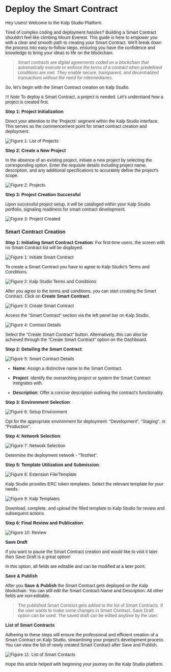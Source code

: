 <style> body {  font-family: "Source Sans 3", sans-serif!important; }</style>
<link href="https://fonts.googleapis.com/css2?family=Source+Sans+3:ital,wght@0,200..900;1,200..900&display=swap" rel="stylesheet">    <link rel="stylesheet" href="https://fonts.googleapis.com/icon?family=Material+Icons">


# Deploy the Smart Contract

Hey Users! Welcome to the Kalp Studio Platform.

Tired of complex coding and deployment hassles? Building a Smart Contract shouldn't feel like climbing Mount Everest. This guide is here to empower you with a clear and smooth path to creating your Smart Contract. We'll break down the process into easy-to-follow steps, ensuring you have the confidence and knowledge to bring your ideas to life on the blockchain.

> _Smart contracts are digital agreements coded on a blockchain that automatically execute or enforce the terms of a contract when predefined conditions are met. They enable secure, transparent, and decentralized transactions without the need for intermediaries._

So, let’s begin with the Smart Contract creation on Kalp Studio.

!!! Note 
    To deploy a Smart Contract, a project is needed. Let's understand how a project is created first.

**Step 1: Project Initialization**

Direct your attention to the 'Projects' segment within the Kalp Studio interface. This serves as the commencement point for smart contract creation and deployment.

![Figure 1: List of Projects](https://docs.kalp.studio/~gitbook/image?url=https:%2F%2Fs3-ap-south-1.amazonaws.com%2Find-cdn.freshdesk.com%2Fdata%2Fhelpdesk%2Fattachments%2Fproduction%2F1060007151281%2Foriginal%2FKGzkGeunZPyk_TfDogm8UKZifQV2TRSX2w.png%3F1708684054&width=768&dpr=4&quality=100&sign=0be84fdc3c72757415979b256aeee1c2f61ef706c8af90d7182bbbc0ceff72f2)


**Step 2: Create a New Project**

In the absence of an existing project, initiate a new project by selecting the corresponding option. Enter the requisite details including project name, description, and any additional specifications to accurately define the project's scope.

![Figure 2: Projects](https://docs.kalp.studio/~gitbook/image?url=https:%2F%2Fs3-ap-south-1.amazonaws.com%2Find-cdn.freshdesk.com%2Fdata%2Fhelpdesk%2Fattachments%2Fproduction%2F1060007151283%2Foriginal%2FQoo85ZAwz5eCw4aFHw9hnxY6TLIFWmpeyQ.png%3F1708684054&width=768&dpr=4&quality=100&sign=45e24fe8a6b0d5d7861826f20c521ac08c9d75a5ed2710ea71477f2ad3e57f5e)

**Step 3: Project Creation Successful**

Upon successful project setup, it will be cataloged within your Kalp Studio portfolio, signaling readiness for smart contract development.

![Figure 3: Project Created](https://docs.kalp.studio/~gitbook/image?url=https:%2F%2Fs3-ap-south-1.amazonaws.com%2Find-cdn.freshdesk.com%2Fdata%2Fhelpdesk%2Fattachments%2Fproduction%2F1060007151282%2Foriginal%2FX5pAbUHysUX0tUcnon6R06g-GNHJe47PIw.png%3F1708684054&width=768&dpr=4&quality=100&sign=25c7ee4a18de38fc7e961de0193d74ccb5a602850dbe66339b8d6dc5a7c32224)

### **Smart Contract Creation**

**Step 1: Initiating Smart Contract Creation**: For first-time users, the screen with no Smart Contract list will be displayed.

![Figure 1: Initiate Smart Contract](https://docs.kalp.studio/~gitbook/image?url=https:%2F%2Fs3-ap-south-1.amazonaws.com%2Find-cdn.freshdesk.com%2Fdata%2Fhelpdesk%2Fattachments%2Fproduction%2F1060007099505%2Foriginal%2FfTOUulRvmohekT-8l-FofFhsn5V8-kQ1Tw.png%3F1708596919&width=768&dpr=4&quality=100&sign=e7407ad4352143b89c3e8743b5f994939d647bcc90e5354f2f47d7fc40157348)

To create a Smart Contract you have to agree to Kalp Studio's Terms and Conditions.

![Figure 2: Kalp Studio Terms and Conditions](https://docs.kalp.studio/~gitbook/image?url=https:%2F%2Fs3-ap-south-1.amazonaws.com%2Find-cdn.freshdesk.com%2Fdata%2Fhelpdesk%2Fattachments%2Fproduction%2F1060007099603%2Foriginal%2FKCngMGHUcoltk4sVvRqZ1xNSxapAsOGpRA.png%3F1708597037&width=768&dpr=4&quality=100&sign=2cb9e217c68cb1abe0c136ce5f6b7646fc10374f0fa6cf2b570547637b1c36e1)


After you agree to the terms and conditions, you can start creating the Smart Contract. Click on **Create Smart Contract**.

![Figure 3: Create Smart Contract](https://docs.kalp.studio/~gitbook/image?url=https:%2F%2Fs3-ap-south-1.amazonaws.com%2Find-cdn.freshdesk.com%2Fdata%2Fhelpdesk%2Fattachments%2Fproduction%2F1060007152927%2Foriginal%2FRZm9SFMj_vXhDLu16u14rYjQJWDCBWoCjg.png%3F1708685456&width=768&dpr=4&quality=100&sign=55cec295e9625e32cb64bcccbfe50a3deaf06683dfc8bfcd36897fd3f12dadb8)

Access the "Smart Contract" section via the left panel bar on Kalp Studio.

![Figure 4: Contract Details](https://docs.kalp.studio/~gitbook/image?url=https:%2F%2Fs3-ap-south-1.amazonaws.com%2Find-cdn.freshdesk.com%2Fdata%2Fhelpdesk%2Fattachments%2Fproduction%2F1060006858815%2Foriginal%2Fi5yUtBq0va5r2-gQ6JRsJQ6CYT49W0bSog.png%3F1708067769&width=768&dpr=4&quality=100&sign=96330e65177feba85c13f300c6e56fd74c6e800b61e444e2fcf9cdad51d5222d)


Select the "Create Smart Contract" button. Alternatively, this can also be achieved through the "Create Smart Contract" option on the Dashboard.

**Step 2: Detailing the Smart Contract**:

![Figure 5: Smart Contract Details](https://docs.kalp.studio/~gitbook/image?url=https:%2F%2Fs3-ap-south-1.amazonaws.com%2Find-cdn.freshdesk.com%2Fdata%2Fhelpdesk%2Fattachments%2Fproduction%2F1060006858846%2Foriginal%2F3GY6tz6UR2uH2MRKOS77svds8GH7z2VeOw.png%3F1708067791&width=768&dpr=4&quality=100&sign=49b7a4330430994352a7659783cf99f3ee9ea7f9e7195ed58fc63ca794f3f93c)


-   **Name**: Assign a distinctive name to the Smart Contract.
    
-   **Project**: Identify the overarching project or system the Smart Contract integrates with.
    
-   **Description**: Offer a concise description outlining the contract's functionality.
    

**Step 3: Environment Selection**:

![Figure 6: Setup Environment](https://docs.kalp.studio/~gitbook/image?url=https:%2F%2Fs3-ap-south-1.amazonaws.com%2Find-cdn.freshdesk.com%2Fdata%2Fhelpdesk%2Fattachments%2Fproduction%2F1060006858950%2Foriginal%2Ft6JYUSk2twIUfZtH-_1N-Dvdlrza9oYTcw.png%3F1708067928&width=768&dpr=4&quality=100&sign=4397f084ebba0e1224165e82c533be7d7c6b66555de792dc4d0d10ad5954bc7d)


Opt for the appropriate environment for deployment: "Development", "Staging", or "Production".

**Step 4: Network Selection**:

![Figure 7: Network Selection](https://docs.kalp.studio/~gitbook/image?url=https:%2F%2Fs3-ap-south-1.amazonaws.com%2Find-cdn.freshdesk.com%2Fdata%2Fhelpdesk%2Fattachments%2Fproduction%2F1060006859007%2Foriginal%2F6DQd_b0mBEj8yGXiRk_DcctdaxKkLYLLZA.png%3F1708068027&width=768&dpr=4&quality=100&sign=341cb45ebfaca47536f0de8e99f7ade3c585a9adf692dcc6dc51cfb04d940a41)

Determine the deployment network - "TestNet".

**Step 5: Template Utilization and Submission**:

![Figure 8: Extension File/Template](https://docs.kalp.studio/~gitbook/image?url=https:%2F%2Fs3-ap-south-1.amazonaws.com%2Find-cdn.freshdesk.com%2Fdata%2Fhelpdesk%2Fattachments%2Fproduction%2F1060006859043%2Foriginal%2FLAzGoJUkxi0jx32pj7bu_IobucqXpF1z7w.png%3F1708068062&width=768&dpr=4&quality=100&sign=a72fcf0ff05250e2b5e425b02edf43d57e72bbe29fa775a058070db3dde7a264)

Kalp Studio provides ERC token templates. Select the relevant template for your needs.

![Figure 9: Kalp Templates](https://docs.kalp.studio/~gitbook/image?url=https:%2F%2Fs3-ap-south-1.amazonaws.com%2Find-cdn.freshdesk.com%2Fdata%2Fhelpdesk%2Fattachments%2Fproduction%2F1060006859072%2Foriginal%2F2uA2Kpu_xycOwm-83aZARN92E7m7PYkL7A.png%3F1708068084&width=768&dpr=4&quality=100&sign=b796b0f87015b48c6dddbd6fc1c2180c12383510c789bc03095e2d53294e0ee1)

Download, complete, and upload the filled template to Kalp Studio for review and subsequent actions.

**Step 6: Final Review and Publication**:

![Figure 10: Review](https://docs.kalp.studio/~gitbook/image?url=https:%2F%2Fs3-ap-south-1.amazonaws.com%2Find-cdn.freshdesk.com%2Fdata%2Fhelpdesk%2Fattachments%2Fproduction%2F1060006859135%2Foriginal%2FgCdsk4ePce2E53FZBgFXE0amjGqjKV89JA.png%3F1708068156&width=768&dpr=4&quality=100&sign=c37c676e6df3b630dcaf99f7496e028ec48fc2f860a1cfc3e7c8e2e6e457e84e)

**Save Draft**

If you want to pause the Smart Contract creation and would like to visit it later then Save Draft is a great option!

In this option, all fields are editable and can be modified at a later point.

**Save & Publish**

After you **Save & Publish** the Smart Contract gets deployed on the Kalp blockchain. You can still edit the Smart Contract Name and Description. All other fields are non-editable.

> The published Smart Contract gets added to the list of Smart Contracts. If the user wants to make some changes in Smart Contract, Save Draft option can be used. The saved draft can be edited anytime by the user.

**List of Smart Contracts**

Adhering to these steps will ensure the professional and efficient creation of a Smart Contract on Kalp Studio, streamlining your project's development process. You can view the list of newly created Smart Contract after Save and Publish.

![Figure 11: List of Smart Contacts](https://docs.kalp.studio/~gitbook/image?url=https:%2F%2Fs3-ap-south-1.amazonaws.com%2Find-cdn.freshdesk.com%2Fdata%2Fhelpdesk%2Fattachments%2Fproduction%2F1060007100616%2Foriginal%2FWgACETBxAN-E6hqecxXGfUsVcvPRS_ZDxA.png%3F1708597981&width=768&dpr=4&quality=100&sign=a1d0b2e56e611b5d1aa2cc2e618ac608c5930fbfc895617c1aad2dc0b0de9563)

Hope this article helped with beginning your journey on the Kalp Studio platform.